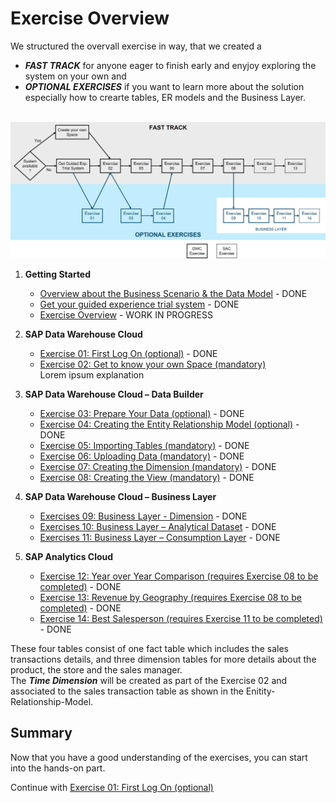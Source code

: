 # Exercise Overview

We structured the overvall exercise in way, that we created a 
  * ***FAST TRACK*** for anyone eager to finish early and enyjoy exploring the system on your own and
  * ***OPTIONAL EXERCISES*** if you want to learn more about the solution especially how to crearte tables, ER models and the Business Layer.

<br>![](images/DA160.jpg)

1. **Getting Started**
	* [Overview about the Business Scenario & the Data Model](exercises/ex00/README.md) - DONE
	* [Get your guided experience trial system](exercises/ex00/README_GuidedTrial.md) - DONE
	* [Exercise Overview](exercises/ex00/README_ExOverview.md) - WORK IN PROGRESS
	
2. **SAP Data Warehouse Cloud**
	* [Exercise 01: First Log On (optional)](exercises/ex01/README.md) - DONE
	* [Exercise 02: Get to know your own Space (mandatory)](exercises/ex02/README.md)<br>
	  Lorem ipsum explanation

3. **SAP Data Warehouse Cloud – Data Builder**
	* [Exercise 03: Prepare Your Data (optional)](exercises/ex03/README.md) - DONE
	* [Exercise 04: Creating the Entity Relationship Model (optional)](exercises/ex04/README.md) - DONE
	* [Exercise 05: Importing Tables (mandatory)](exercises/ex05/README.md) - DONE
	* [Exercise 06: Uploading Data (mandatory)](exercises/ex06/README.md) - DONE
	* [Exercise 07: Creating the Dimension (mandatory)](exercises/ex07/README.md) - DONE
	* [Exercise 08: Creating the View (mandatory)](exercises/ex08/README.md) - DONE
	
4. **SAP Data Warehouse Cloud – Business Layer**
	* [Exercises 09: Business Layer - Dimension](exercises/ex09/README.md) - DONE
	* [Exercises 10: Business Layer – Analytical Dataset](exercises/ex10/README.md) - DONE
	* [Exercises 11: Business Layer – Consumption Layer](exercises/ex11/README.md) - DONE
	
5.  **SAP Analytics Cloud**
	* [Exercise 12: Year over Year Comparison (requires Exercise 08 to be completed)](exercises/ex12/README.md) - DONE
	* [Exercise 13: Revenue by Geography (requires Exercise 08 to be completed)](exercises/ex13/README.md) - DONE
	* [Exercise 14: Best Salesperson (requires Exercise 11 to be completed)](exercises/ex14/README.md) - DONE


These four tables consist of one fact table which includes the sales transactions details, and three dimension tables for more details about the product, the store and the sales manager.<br> 
The ***Time Dimension*** will be created as part of the Exercise 02 and associated to the sales transaction table as shown in the Enitity-Relationship-Model.

## Summary

Now that you have a good understanding of the exercises, you can start into the hands-on part.

Continue with [Exercise 01: First Log On (optional)](../ex01/README.md)
